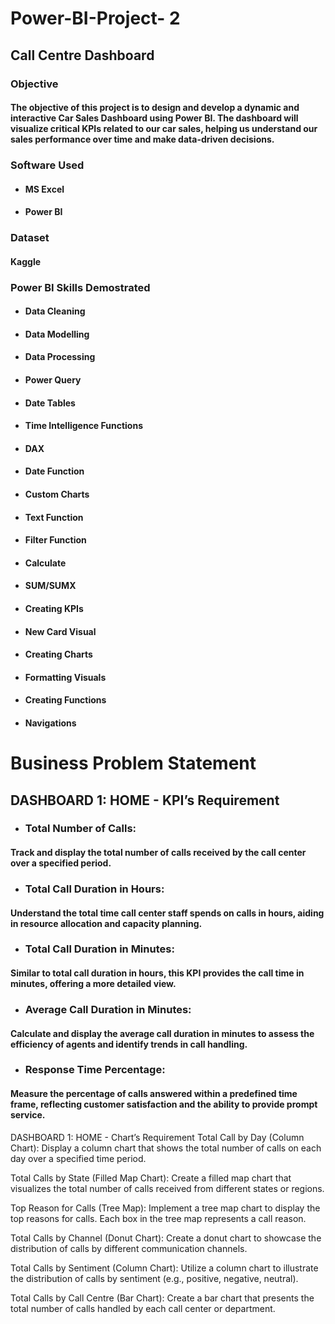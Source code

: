# Power-BI-Project- 2


## Call Centre Dashboard

### Objective 

#### The objective of this project is to design and develop a dynamic and interactive Car Sales Dashboard using Power BI. The dashboard will visualize critical KPIs related to our car sales, helping us understand our sales performance over time and make data-driven decisions.


### Software Used 

- #### MS Excel
- #### Power BI
  
 
### Dataset 

#### Kaggle


### Power BI Skills Demostrated 

- #### Data Cleaning
- #### Data Modelling
- #### Data Processing
- #### Power Query
- #### Date Tables
- #### Time Intelligence Functions
- #### DAX
- #### Date Function
- #### Custom Charts
- #### Text Function
- #### Filter Function
- #### Calculate
- #### SUM/SUMX
- #### Creating KPIs
- #### New Card Visual
- #### Creating Charts
- #### Formatting Visuals
- #### Creating Functions
- #### Navigations


# Business Problem Statement 


## DASHBOARD 1: HOME - KPI’s Requirement

- ### Total Number of Calls:

#### Track and display the total number of calls received by the call center over a specified period.

- ### Total Call Duration in Hours:

#### Understand the total time call center staff spends on calls in hours, aiding in resource allocation and capacity planning.

- ### Total Call Duration in Minutes:
  
#### Similar to total call duration in hours, this KPI provides the call time in minutes, offering a more detailed view.

- ### Average Call Duration in Minutes:
 
#### Calculate and display the average call duration in minutes to assess the efficiency of agents and identify trends in call handling.

- ### Response Time Percentage:
  
#### Measure the percentage of calls answered within a predefined time frame, reflecting customer satisfaction and the ability to provide prompt service.










DASHBOARD 1: HOME - Chart’s Requirement
Total Call by Day (Column Chart):
Display a column chart that shows the total number of calls on each day over a specified time period.

Total Calls by State (Filled Map Chart):
Create a filled map chart that visualizes the total number of calls received from different states or regions.

Top Reason for Calls (Tree Map):
Implement a tree map chart to display the top reasons for calls. Each box in the tree map represents a call reason.

Total Calls by Channel (Donut Chart):
Create a donut chart to showcase the distribution of calls by different communication channels.

Total Calls by Sentiment (Column Chart):
Utilize a column chart to illustrate the distribution of calls by sentiment (e.g., positive, negative, neutral).

Total Calls by Call Centre (Bar Chart):
Create a bar chart that presents the total number of calls handled by each call center or department.















  













